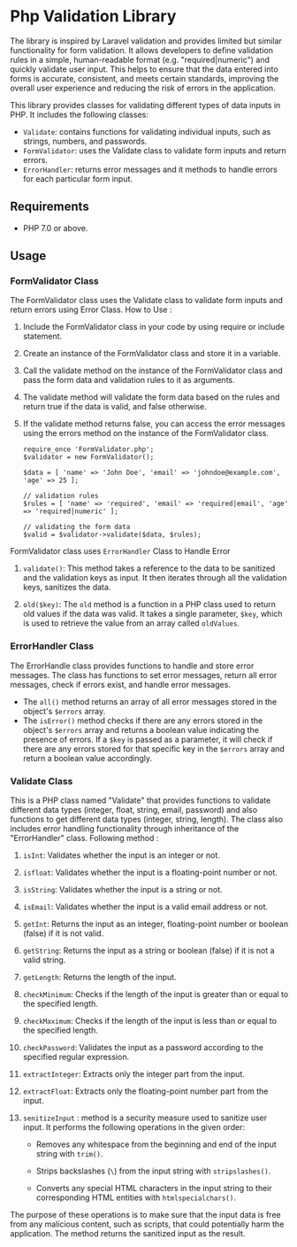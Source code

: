 
# Php Validation Library
The library is inspired by Laravel validation and provides limited but similar functionality for form validation. It allows developers to define validation rules in a simple, human-readable format (e.g. "required|numeric") and quickly validate user input. This helps to ensure that the data entered into forms is accurate, consistent, and meets certain standards, improving the overall user experience and reducing the risk of errors in the application.


This library provides classes for validating different types of data inputs in PHP. It includes the following classes:
-   `Validate`: contains functions for validating individual inputs, such as strings, numbers, and passwords.
-   `FormValidator`: uses the Validate class to validate form inputs and return errors.
-   `ErrorHandler`: returns error messages and it methods to handle errors for each particular form input.
## Requirements

-   PHP 7.0 or above.

## Usage

### FormValidator Class
The FormValidator class uses the Validate class to validate form inputs and return errors using Error Class. 
How to Use : 

1) Include the FormValidator class in your code by using require or include statement. 
2) Create an instance of the FormValidator class and store it in a variable. 
3) Call the validate method on the instance of the FormValidator class and pass the form data and validation rules to it as arguments. 
4) The validate method will validate the form data based on the rules and return true if the data is valid, and false otherwise. 
5) If the validate method returns false, you can access the error messages using the errors method on the instance of the FormValidator class.

    ```
    require_once 'FormValidator.php'; 
    $validator = new FormValidator();
    
    $data = [ 'name' => 'John Doe', 'email' => 'johndoe@example.com', 'age' => 25 ];
    
    // validation rules    
    $rules = [ 'name' => 'required', 'email' => 'required|email', 'age' => 'required|numeric' ];
    
    // validating the form data    
    $valid = $validator->validate($data, $rules);
    ```


 FormValidator class uses `ErrorHandler` Class to Handle Error

 1. `validate()`: This method takes a reference to the data to be
    sanitized and the validation keys as input. It then iterates through
    all the validation keys, sanitizes the data.
   
 2. `old($key)`:  The `old` method is a function in a PHP class used to return old values if the data was valid. It takes a single parameter, `$key`, which is used to retrieve the value from an array called `oldValues`.

### ErrorHandler Class
The ErrorHandle class provides functions to handle and store error messages. The class has functions to set error messages, return all error messages, check if errors exist, and handle error messages. 
-   The `all()` method returns an array of all error messages stored in the object's `$errors` array.
-   The `isError()` method checks if there are any errors stored in the object's `$errors` array and returns a boolean value indicating the presence of errors. If a `$key` is passed as a parameter, it will check if there are any errors stored for that specific key in the `$errors` array and return a boolean value accordingly.

### Validate Class
This is a PHP class named "Validate" that provides functions to validate different data types (integer, float, string, email, password) and also functions to get different data types (integer, string, length). The class also includes error handling functionality through inheritance of the "ErrorHandler" class.
Following method :

1.  `isInt`: Validates whether the input is an integer or not.
    
2.  `isfloat`: Validates whether the input is a floating-point number or not.
    
3.  `isString`: Validates whether the input is a string or not.
    
4.  `isEmail`: Validates whether the input is a valid email address or not.
    
5.  `getInt`: Returns the input as an integer, floating-point number or boolean (false) if it is not valid.
    
6.  `getString`: Returns the input as a string or boolean (false) if it is not a valid string.
    
7.  `getLength`: Returns the length of the input.
    
8.  `checkMinimum`: Checks if the length of the input is greater than or equal to the specified length.
    
9.  `checkMaximum`: Checks if the length of the input is less than or equal to the specified length.
    
10.  `checkPassword`: Validates the input as a password according to the specified regular expression.
    
11.  `extractInteger`: Extracts only the integer part from the input.
    
12.  `extractFloat`: Extracts only the floating-point number part from the input.
13. `senitizeInput` : method is a security measure used to sanitize user input. It performs the following operations in the given order:

	- Removes any whitespace from the beginning and end of the input string with `trim()`.
    
    - Strips backslashes (`\`) from the input string with `stripslashes()`.
    - Converts any special HTML characters in the input string to their corresponding HTML entities with `htmlspecialchars()`.
    

The purpose of these operations is to make sure that the input data is free from any malicious content, such as scripts, that could potentially harm the application. The method returns the sanitized input as the result. 

